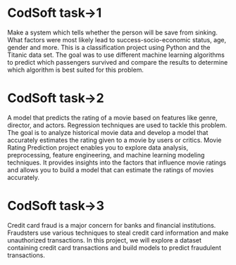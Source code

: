 # CodSoft task->1
Make a system which tells whether the person will be save from sinking. 
What factors were most likely lead to success-socio-economic status, age, gender and more. 
This is a classification project using Python and the Titanic data set. 
The goal was to use different machine learning algorithms to predict which passengers survived and compare the results to determine which algorithm is best suited for this problem.

# CodSoft task->2
A model that predicts the rating of a movie based on features like genre, director, and actors.
Regression techniques are used to tackle this problem.
The goal is to analyze historical movie data and develop a model that accurately estimates the rating given to a movie by users or critics. 
Movie Rating Prediction project enables you to explore data analysis, preprocessing, feature engineering, and machine learning modeling techniques. 
It provides insights into the factors that influence movie ratings and allows you to build a model that can estimate the ratings of movies accurately.

# CodSoft task->3
Credit card fraud is a major concern for banks and financial institutions.
Fraudsters use various techniques to steal credit card information and make unauthorized transactions.
In this project, we will explore a dataset containing credit card transactions and build models to predict fraudulent transactions.
